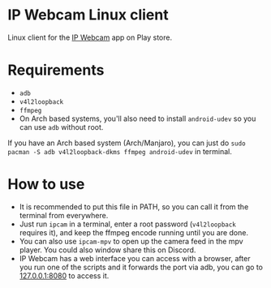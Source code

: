 # IP Webcam Linux client
Linux client for the [IP Webcam](https://play.google.com/store/apps/details?id=com.pas.webcam) app on Play store.

# Requirements
+ `adb`
+ `v4l2loopback`
+ `ffmpeg`
+ On Arch based systems, you'll also need to install `android-udev` so you can use `adb` without root.

If you have an Arch based system (Arch/Manjaro), you can just do `sudo pacman -S adb v4l2loopback-dkms ffmpeg android-udev` in terminal.

# How to use
+ It is recommended to put this file in PATH, so you can call it from the terminal from everywhere.
+ Just run `ipcam` in a terminal, enter a root password (`v4l2loopback` requires it), and keep the ffmpeg encode running until you are done.
+ You can also use `ipcam-mpv` to open up the camera feed in the mpv player. You could also window share this on Discord.
+ IP Webcam has a web interface you can access with a browser, after you run one of the scripts and it forwards the port via adb, you can go to [127.0.0.1:8080](https://127.0.0.1:8080) to access it.
